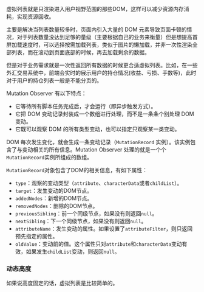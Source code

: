 虚拟列表就是只渲染进入用户视野范围的那些DOM，这样可以减少资源内存消耗，实现资源回收。

主要是解决当列表数量较多时，页面内引入大量的 DOM 元素导致页面卡顿的情况，对于列表数量没达到足够的量级（主要根据自己的业务来衡量）但是想提高首屏加载速度时，可以选择按需加载列表，类似于图片的懒加载，并非一次性渲染全部列表，而在滚动到页面底部的时候，再去加载剩余的数据。

但是对于业务需求就是一次性返回所有数据的时候更合适虚拟列表。比如，在一些外汇交易系统中，前端会实时的展示用户的持仓情况(收益、亏损、手数等)，此时对于用户的持仓列表一般是不能分页的。

Mutation Observer 有以下特点：

- 它等待所有脚本任务完成后，才会运行（即异步触发方式）。
- 它把 DOM 变动记录封装成一个数组进行处理，而不是一条条个别处理 DOM 变动。
- 它既可以观察 DOM 的所有类型变动，也可以指定只观察某一类变动。

DOM 每次发生变化，就会生成一条变动记录（`MutationRecord` 实例）。该实例包含了与变动相关的所有信息。Mutation Observer 处理的就是一个个`MutationRecord`实例所组成的数组。

`MutationRecord`对象包含了DOM的相关信息，有如下属性：

- `type`：观察的变动类型（`attribute`、`characterData`或者`childList`）。
- `target`：发生变动的DOM节点。
- `addedNodes`：新增的DOM节点。
- `removedNodes`：删除的DOM节点。
- `previousSibling`：前一个同级节点，如果没有则返回`null`。
- `nextSibling`：下一个同级节点，如果没有则返回`null`。
- `attributeName`：发生变动的属性。如果设置了`attributeFilter`，则只返回预先指定的属性。
- `oldValue`：变动前的值。这个属性只对`attribute`和`characterData`变动有效，如果发生`childList`变动，则返回`null`。

### 动态高度

如果说高度固定的话，虚拟列表是比较简单的。